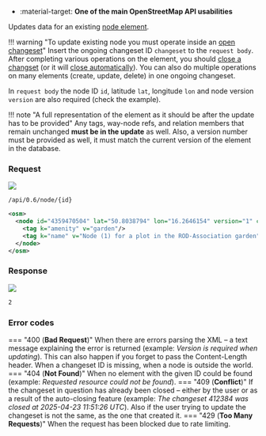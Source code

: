<div class="grid cards" markdown>

- :material-target: **One of the main OpenStreetMap API usabilities**

</div>

Updates data for an existing [node element](../general_information/elements.md#elements-description).

!!! warning "To update existing node you must operate inside an [open changeset](open_changeset.md)"
    Insert the ongoing changeset ID `changeset` to the `request body`. After completing various operations on the element, you should [close a changset](close_changeset.md) (or it will [close automatically](../general_information/changesets.md#changesets-attributes)). You can also do multiple operations on many elements (create, update, delete) in one ongoing changeset.

In `request body` the node ID `id`, latitude `lat`, longitude `lon` and node version `version` are also required (check the example).

!!! note "A full representation of the element as it should be after the update has to be provided"
    Any tags, way-node refs, and relation members that remain unchanged **must be in the update** as well. Also, a version number must be provided as well, it must match the current version of the element in the database.

### Request

![](https://img.shields.io/badge/PUT-lightblue)

```
/api/0.6/node/{id}
```

``` xml title="updateNodeBody_example.xml" hl_lines="2"
<osm>
  <node id="4359470504" lat="50.8038794" lon="16.2646154" version="1" changeset="412389">
    <tag k="amenity" v="garden"/>
    <tag k="name" v="Node (1) for a plot in the ROD-Association garden"/>
  </node>
</osm>
```

### Response

![](https://img.shields.io/badge/Response-200%20OK-brightgreen)

``` xml title="succesUpdateNode_example.xml" linenums="1"
2
```

### Error codes

=== "400 (**Bad Request**)"
    When there are errors parsing the XML – a text message explaining the error is returned (example: *Version is required when updating*). This can also happen if you forget to pass the Content-Length header. When a changeset ID is missing, when a node is outside the world.
=== "404 (**Not Found**)"
    When no element with the given ID could be found (example: *Requested resource could not be found*).
=== "409 (**Conflict**)"
    If the changeset in question has already been closed – either by the user or as a result of the auto-closing feature (example: *The changeset 412384 was closed at 2025-04-23 11:51:26 UTC*). Also if the user trying to update the changeset is not the same, as the one that created it.
=== "429 (**Too Many Requests**)"
    When the request has been blocked due to rate limiting.